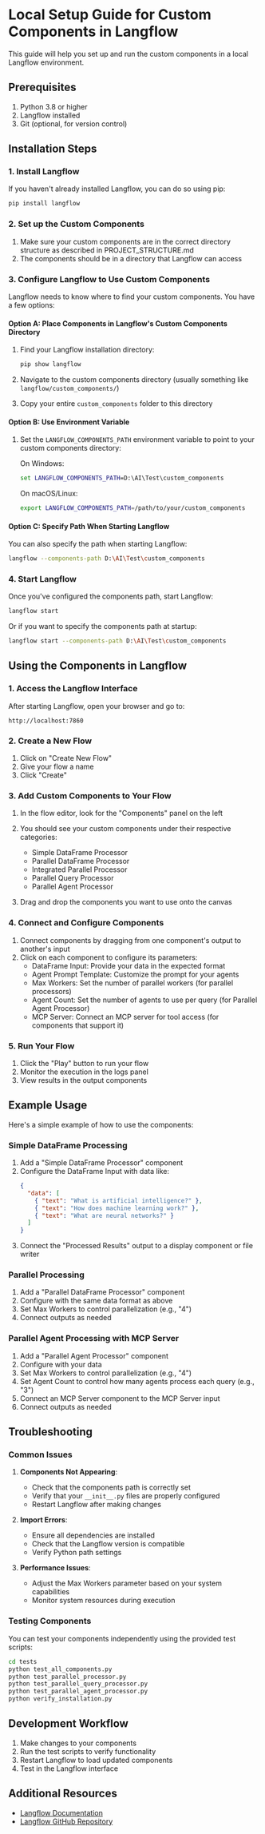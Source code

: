 # Local Setup Guide for Custom Components in Langflow

This guide will help you set up and run the custom components in a local Langflow environment.

## Prerequisites

1. Python 3.8 or higher
2. Langflow installed
3. Git (optional, for version control)

## Installation Steps

### 1. Install Langflow

If you haven't already installed Langflow, you can do so using pip:

```bash
pip install langflow
```

### 2. Set up the Custom Components

1. Make sure your custom components are in the correct directory structure as described in PROJECT_STRUCTURE.md
2. The components should be in a directory that Langflow can access

### 3. Configure Langflow to Use Custom Components

Langflow needs to know where to find your custom components. You have a few options:

#### Option A: Place Components in Langflow's Custom Components Directory

1. Find your Langflow installation directory:

   ```bash
   pip show langflow
   ```

2. Navigate to the custom components directory (usually something like `langflow/custom_components/`)

3. Copy your entire `custom_components` folder to this directory

#### Option B: Use Environment Variable

1. Set the `LANGFLOW_COMPONENTS_PATH` environment variable to point to your custom components directory:

   On Windows:

   ```cmd
   set LANGFLOW_COMPONENTS_PATH=D:\AI\Test\custom_components
   ```

   On macOS/Linux:

   ```bash
   export LANGFLOW_COMPONENTS_PATH=/path/to/your/custom_components
   ```

#### Option C: Specify Path When Starting Langflow

You can also specify the path when starting Langflow:

```bash
langflow --components-path D:\AI\Test\custom_components
```

### 4. Start Langflow

Once you've configured the components path, start Langflow:

```bash
langflow start
```

Or if you want to specify the components path at startup:

```bash
langflow start --components-path D:\AI\Test\custom_components
```

## Using the Components in Langflow

### 1. Access the Langflow Interface

After starting Langflow, open your browser and go to:

```
http://localhost:7860
```

### 2. Create a New Flow

1. Click on "Create New Flow"
2. Give your flow a name
3. Click "Create"

### 3. Add Custom Components to Your Flow

1. In the flow editor, look for the "Components" panel on the left
2. You should see your custom components under their respective categories:

   - Simple DataFrame Processor
   - Parallel DataFrame Processor
   - Integrated Parallel Processor
   - Parallel Query Processor
   - Parallel Agent Processor

3. Drag and drop the components you want to use onto the canvas

### 4. Connect and Configure Components

1. Connect components by dragging from one component's output to another's input
2. Click on each component to configure its parameters:
   - DataFrame Input: Provide your data in the expected format
   - Agent Prompt Template: Customize the prompt for your agents
   - Max Workers: Set the number of parallel workers (for parallel processors)
   - Agent Count: Set the number of agents to use per query (for Parallel Agent Processor)
   - MCP Server: Connect an MCP server for tool access (for components that support it)

### 5. Run Your Flow

1. Click the "Play" button to run your flow
2. Monitor the execution in the logs panel
3. View results in the output components

## Example Usage

Here's a simple example of how to use the components:

### Simple DataFrame Processing

1. Add a "Simple DataFrame Processor" component
2. Configure the DataFrame Input with data like:
   ```json
   {
     "data": [
       { "text": "What is artificial intelligence?" },
       { "text": "How does machine learning work?" },
       { "text": "What are neural networks?" }
     ]
   }
   ```
3. Connect the "Processed Results" output to a display component or file writer

### Parallel Processing

1. Add a "Parallel DataFrame Processor" component
2. Configure with the same data format as above
3. Set Max Workers to control parallelization (e.g., "4")
4. Connect outputs as needed

### Parallel Agent Processing with MCP Server

1. Add a "Parallel Agent Processor" component
2. Configure with your data
3. Set Max Workers to control parallelization (e.g., "4")
4. Set Agent Count to control how many agents process each query (e.g., "3")
5. Connect an MCP Server component to the MCP Server input
6. Connect outputs as needed

## Troubleshooting

### Common Issues

1. **Components Not Appearing**:

   - Check that the components path is correctly set
   - Verify that your `__init__.py` files are properly configured
   - Restart Langflow after making changes

2. **Import Errors**:

   - Ensure all dependencies are installed
   - Check that the Langflow version is compatible
   - Verify Python path settings

3. **Performance Issues**:
   - Adjust the Max Workers parameter based on your system capabilities
   - Monitor system resources during execution

### Testing Components

You can test your components independently using the provided test scripts:

```bash
cd tests
python test_all_components.py
python test_parallel_processor.py
python test_parallel_query_processor.py
python test_parallel_agent_processor.py
python verify_installation.py
```

## Development Workflow

1. Make changes to your components
2. Run the test scripts to verify functionality
3. Restart Langflow to load updated components
4. Test in the Langflow interface

## Additional Resources

- [Langflow Documentation](https://docs.langflow.org/)
- [Langflow GitHub Repository](https://github.com/logspace-ai/langflow)
